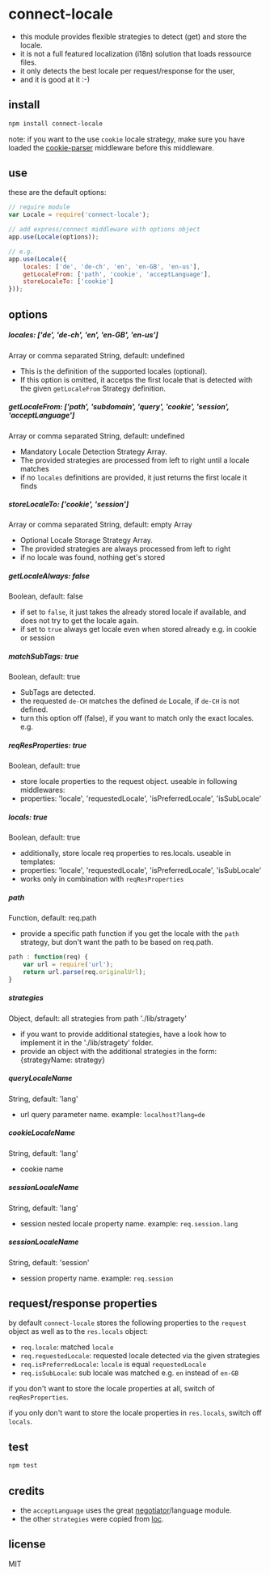 # connect-locale

 - this module provides flexible strategies to detect (get) and store the locale.
 - it is not a full featured localization (i18n) solution that loads ressource files.
 - it only detects the best locale per request/response for the user,
 - and it is good at it :-)


## install
```bash
npm install connect-locale
```
note: if you want to the use `cookie` locale strategy, make sure you have loaded the [cookie-parser](https://github.com/expressjs/cookie-parser) middleware before this middleware.

## use

these are the default options:

```js
// require module
var Locale = require('connect-locale');

// add express/connect middleware with options object
app.use(Locale(options));

// e.g.
app.use(Locale({
    locales: ['de', 'de-ch', 'en', 'en-GB', 'en-us'],
    getLocaleFrom: ['path', 'cookie', 'acceptLanguage'],
    storeLocaleTo: ['cookie']
}));
```

## options

##### locales: ['de', 'de-ch', 'en', 'en-GB', 'en-us']

Array or comma separated String, default: undefined

 - This is the definition of the supported locales (optional).
 - If this option is omitted, it accetps the first locale that is detected with the given `getLocaleFrom` Strategy definition.


##### getLocaleFrom: ['path', 'subdomain', 'query', 'cookie', 'session', 'acceptLanguage']

Array or comma separated String, default: undefined

 - Mandatory Locale Detection Strategy Array.
 - The provided strategies are processed from left to right until a locale matches
 - if no `locales` definitions are provided, it just returns the first locale it finds


##### storeLocaleTo: ['cookie', 'session']

Array or comma separated String, default: empty Array

 - Optional Locale Storage Strategy Array.
 - The provided strategies are always processed from left to right
 - if no locale was found, nothing get's stored

##### getLocaleAlways: false

Boolean, default: false

 - if set to `false`, it just takes the already stored locale if available, and does not try to get the locale again. 
 - if set to `true` always get locale even when stored already e.g. in cookie or session

##### matchSubTags: true

Boolean, default: true

 - SubTags are detected. 
 - the requested `de-CH` matches the defined `de` Locale, if `de-CH` is not defined.
 - turn this option off (false), if you want to match only the exact locales. e.g. 


##### reqResProperties: true
                
Boolean, default: true

 - store locale properties to the request object. useable in following middlewares:
 - properties: 'locale', 'requestedLocale', 'isPreferredLocale', 'isSubLocale'


##### locals: true

Boolean, default: true

 - additionally, store locale req properties to res.locals. useable in templates:
 - properties: 'locale', 'requestedLocale', 'isPreferredLocale', 'isSubLocale'
 - works only in combination with `reqResProperties`


##### path

Function, default: req.path

 - provide a specific path function if you get the locale with the `path` strategy, but don't want the path to be based on req.path.
  
  ```js
  path : function(req) {
  	  var url = require('url');
  	  return url.parse(req.originalUrl);
  }
  ```

##### strategies

Object, default: all strategies from path './lib/stragety'

 - if you want to provide additional stategies, have a look how to implement it in the './lib/stragety' folder.
 - provide an object with the additional strategies in the form: {strategyName: strategy}
  
##### queryLocaleName

String, default: 'lang'

 - url query parameter name. example: `localhost?lang=de`

##### cookieLocaleName

String, default: 'lang'

 - cookie name
  
##### sessionLocaleName

String, default: 'lang'

 - session nested locale property name. example: `req.session.lang`
	  

##### sessionLocaleName

String, default: 'session'

 - session property name. example: `req.session`
	 

## request/response properties

by default `connect-locale` stores the following properties to the `request` object as well as to the `res.locals` object:

 * `req.locale`: matched `locale`
 * `req.requestedLocale`: requested locale detected via the given strategies
 * `req.isPreferredLocale`:  `locale` is equal `requestedLocale`
 * `req.isSubLocale`: sub locale was matched e.g. `en` instead of `en-GB`

if you don't want to store the locale properties at all, switch of  `reqResProperties`.

if you only don't want to store the locale properties in `res.locals`, switch off `locals`.



## test
```bash
npm test
```

## credits
 * the `acceptLanguage` uses the great [negotiator](https://github.com/jshttp/negotiator)/language module.
 * the other `strategies` were copied from [loc](https://github.com/intesso/loc).

## license
MIT
